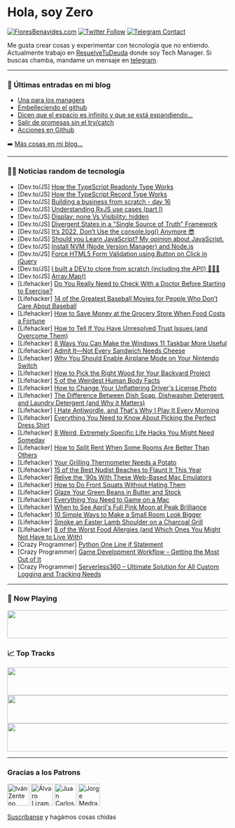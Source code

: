 # Hola, soy Zero

[![FloresBenavides.com](https://img.shields.io/website?down_message=oops&label=MiBlog&style=for-the-badge&up_message=online&url=https%3A%2F%2Ffloresbenavides.com)](https://floresbenavides.com) [![Twitter Follow](https://img.shields.io/twitter/follow/ZeroDragon?color=%231DA1F2&label=Follow&logo=twitter&logoColor=ffffff&style=for-the-badge)](https://twitter.com/zerodragon) [![Telegram Contact](https://img.shields.io/badge/escr%C3%ADbeme-ZeroDragon-%2326A5E4?style=for-the-badge&logo=telegram)](https://t.me/zerodragon)

Me gusta crear cosas y experimentar con tecnología que no entiendo.
Actualmente trabajo en [ResuelveTuDeuda](http://github.com/resuelve) donde soy Tech Manager.
Si buscas chamba, mandame un mensaje en [telegram](https://t.me/zerodragon).

---

### 📕 Últimas entradas en mi blog
<!-- BLOG-POST-LIST:START -->
- [Una para los managers](https://floresbenavides.com/una-para-los-managers/)
- [Embelleciendo el github](https://floresbenavides.com/embelleciendo-el-github/)
- [Dicen que el espacio es infinito y que se está expandiendo…](https://floresbenavides.com/dicen-que-el-espacio-es-infinito-y-que-se-esta-expandiendo/)
- [Salir de promesas sin el try/catch](https://floresbenavides.com/salir-de-promesas-sin-el-try-catch/)
- [Acciones en Github](https://floresbenavides.com/acciones-en-github/)
<!-- BLOG-POST-LIST:END -->

➡️ [Más cosas en mi blog...](https://floresbenavides.com)

---

### 👨‍💻 Noticias random de tecnología
<!-- TECH-POSTS:START -->
- [Dev.to/JS] [How the TypeScript Readonly Type Works](https://dev.to/smpnjn/how-the-typescript-readonly-type-works-2on2)
- [Dev.to/JS] [How the TypeScript Record Type Works](https://dev.to/smpnjn/how-the-typescript-record-type-works-1f5m)
- [Dev.to/JS] [Building a business from scratch - day 16](https://dev.to/twankrui/building-a-business-from-scratch-day-16-7i7)
- [Dev.to/JS] [Understanding RxJS use cases &lpar;part I&rpar;](https://dev.to/this-is-angular/understanding-rxjs-use-cases-part-i-2mfb)
- [Dev.to/JS] [Display: none Vs Visibility: hidden](https://dev.to/deepakydv9315/display-none-vs-visibility-hidden-131f)
- [Dev.to/JS] [Divergent States in a &quot;Single Source of Truth&quot; Framework](https://dev.to/igrep/divergent-states-in-a-single-source-of-truth-framework-1fh5)
- [Dev.to/JS] [It’s 2022, Don’t Use the console.log&lpar;&rpar; Anymore 😎](https://dev.to/braincuber_technologies/its-2022-dont-use-the-consolelog-anymore-51dn)
- [Dev.to/JS] [Should you Learn JavaScript? My opinion about JavaScript.](https://dev.to/coderinfinity/should-you-learn-javascript-my-opinion-about-javascript-389j)
- [Dev.to/JS] [Install NVM &lpar;Node Version Manager&rpar; and Node.js](https://dev.to/bybatkhuu/install-nvm-node-version-manager-and-nodejs-42h3)
- [Dev.to/JS] [Force HTML5 Form Validation using Button on Click in jQuery](https://dev.to/codeanddeploy/force-html5-form-validation-using-button-on-click-in-jquery-1c4d)
- [Dev.to/JS] [I built a DEV.to clone from scratch &lpar;including the API!&rpar; 👨‍💻🥳](https://dev.to/eknoor4197/i-built-a-devto-clone-from-scratch-including-the-api-3eg)
- [Dev.to/JS] [Array.Map&lpar;&rpar;](https://dev.to/dillionmegida/arraymap-2n2n)
- [Lifehacker] [Do You Really Need to Check With a Doctor Before Starting to Exercise?](https://lifehacker.com/do-you-really-need-to-check-with-a-doctor-before-starti-1848759494)
- [Lifehacker] [14 of the Greatest Baseball Movies for People Who Don’t Care About Baseball](https://lifehacker.com/14-of-the-greatest-baseball-movies-for-people-who-don-t-1848753971)
- [Lifehacker] [How to Save Money at the Grocery Store When Food Costs a Fortune](https://lifehacker.com/how-to-save-money-at-the-grocery-store-when-food-costs-1848758647)
- [Lifehacker] [How to Tell If You Have Unresolved Trust Issues &lpar;and Overcome Them&rpar;](https://lifehacker.com/how-to-tell-if-you-have-unresolved-trust-issues-and-ov-1848757512)
- [Lifehacker] [8 Ways You Can Make the Windows 11 Taskbar More Useful](https://lifehacker.com/8-ways-you-can-make-the-windows-11-taskbar-more-useful-1848744540)
- [Lifehacker] [Admit It—Not Every Sandwich Needs Cheese](https://lifehacker.com/admit-it-not-every-sandwich-needs-cheese-1848757665)
- [Lifehacker] [Why You Should Enable Airplane Mode on Your Nintendo Switch](https://lifehacker.com/why-you-should-enable-airplane-mode-on-your-nintendo-sw-1848756672)
- [Lifehacker] [How to Pick the Right Wood for Your Backyard Project](https://lifehacker.com/how-to-pick-the-right-wood-for-your-backyard-project-1848756758)
- [Lifehacker] [5 of the Weirdest Human Body Facts](https://lifehacker.com/5-of-the-weirdest-human-body-facts-1848757374)
- [Lifehacker] [How to Change Your Unflattering Driver&#39;s License Photo](https://lifehacker.com/how-to-change-your-unflattering-drivers-license-photo-1848754629)
- [Lifehacker] [The Difference Between Dish Soap, Dishwasher Detergent, and Laundry Detergent &lpar;and Why it Matters&rpar;](https://lifehacker.com/the-difference-between-dish-soap-dishwasher-detergent-1848753401)
- [Lifehacker] [I Hate Antiwordle, and That&#39;s Why I Play It Every Morning](https://lifehacker.com/i-hate-antiwordle-and-thats-why-i-play-it-every-mornin-1848756496)
- [Lifehacker] [Everything You Need to Know About Picking the Perfect Dress Shirt](https://lifehacker.com/everything-you-need-to-know-about-picking-the-perfect-d-1848750711)
- [Lifehacker] [8 Weird, Extremely Specific Life Hacks You Might Need Someday](https://lifehacker.com/8-weird-extremely-specific-life-hacks-you-might-need-s-1848755203)
- [Lifehacker] [How to Split Rent When Some Rooms Are Better Than Others](https://lifehacker.com/how-to-split-rent-when-some-rooms-are-better-than-other-1848753817)
- [Lifehacker] [Your Grilling Thermometer Needs a Potato](https://lifehacker.com/your-gilling-thermometer-needs-a-potato-1848753681)
- [Lifehacker] [15 of the Best Nudist Beaches to Flaunt It This Year](https://lifehacker.com/15-of-the-best-nudist-beaches-to-flaunt-it-this-year-1848714163)
- [Lifehacker] [Relive the &#39;90s With These Web-Based Mac Emulators](https://lifehacker.com/relive-the-90s-with-these-web-based-mac-emulators-1848752013)
- [Lifehacker] [How to Do Front Squats Without Hating Them](https://lifehacker.com/how-to-do-front-squats-without-hating-them-1848753460)
- [Lifehacker] [Glaze Your Green Beans in Butter and Stock](https://lifehacker.com/glaze-your-green-beans-in-butter-and-stock-1848752979)
- [Lifehacker] [Everything You Need to Game on a Mac](https://lifehacker.com/everything-you-need-to-game-on-a-mac-1848752691)
- [Lifehacker] [When to See April&#39;s Full Pink Moon at Peak Brilliance](https://lifehacker.com/when-to-see-aprils-full-pink-moon-at-peak-brilliance-1848752693)
- [Lifehacker] [10 Simple Ways to Make a Small Room Look Bigger](https://lifehacker.com/10-simple-ways-to-make-a-small-room-look-bigger-1848751494)
- [Lifehacker] [Smoke an Easter Lamb Shoulder on a Charcoal Grill](https://lifehacker.com/smoke-an-easter-lamb-shoulder-on-a-charcoal-grill-1848747851)
- [Lifehacker] [8 of the Worst Food Allergies &lpar;and Which Ones You Might Not Have to Live With&rpar;](https://lifehacker.com/8-of-the-worst-food-allergies-and-which-ones-you-might-1848751471)
- [Crazy Programmer] [Python One Line if Statement](https://www.thecrazyprogrammer.com/2022/04/python-one-line-if.html)
- [Crazy Programmer] [Game Development Workflow – Getting the Most Out of It](https://www.thecrazyprogrammer.com/2022/04/game-development-workflow.html)
- [Crazy Programmer] [Serverless360 – Ultimate Solution for All Custom Logging and Tracking Needs](https://www.thecrazyprogrammer.com/2022/03/serverless360.html)<!-- TECH-POSTS:END -->

---

### 🎵 Now Playing
<a href="https://spotify-now-playing-dun.vercel.app/now-playing?open"><img src="https://spotify-now-playing-dun.vercel.app/now-playing" width="540" height="64"></a>

### 📈 Top Tracks
<a href="https://spotify-now-playing-dun.vercel.app/top-tracks?i=1&open"><img src="https://spotify-now-playing-dun.vercel.app/top-tracks?i=1" width="540" height="64"></a>
<a href="https://spotify-now-playing-dun.vercel.app/top-tracks?i=2&open"><img src="https://spotify-now-playing-dun.vercel.app/top-tracks?i=2" width="540" height="64"></a>
<a href="https://spotify-now-playing-dun.vercel.app/top-tracks?i=3&open"><img src="https://spotify-now-playing-dun.vercel.app/top-tracks?i=3" width="540" height="64"></a>

---

### Gracias a los Patrons
[<img src="https://avatars.githubusercontent.com/u/243380?v=4" alt="Iván Zenteno" width="50px">](https://github.com/k001) [<img src="https://avatars.githubusercontent.com/u/19955639?v=4" alt="Álvaro Lizama" width="50px">](https://github.com/alvarolizama) [<img src="https://avatars.githubusercontent.com/u/2718753?v=4" alt="Juan Carlos Ruiz" width="50px">](https://github.com/JuanCrg90) [<img src="https://avatars.githubusercontent.com/u/37025?v=4" alt="Jorge Medrano" width="50px">](https://github.com/h1pp1e) 

[Suscríbanse](https://www.patreon.com/zerodragon) y hagámos cosas chidas
